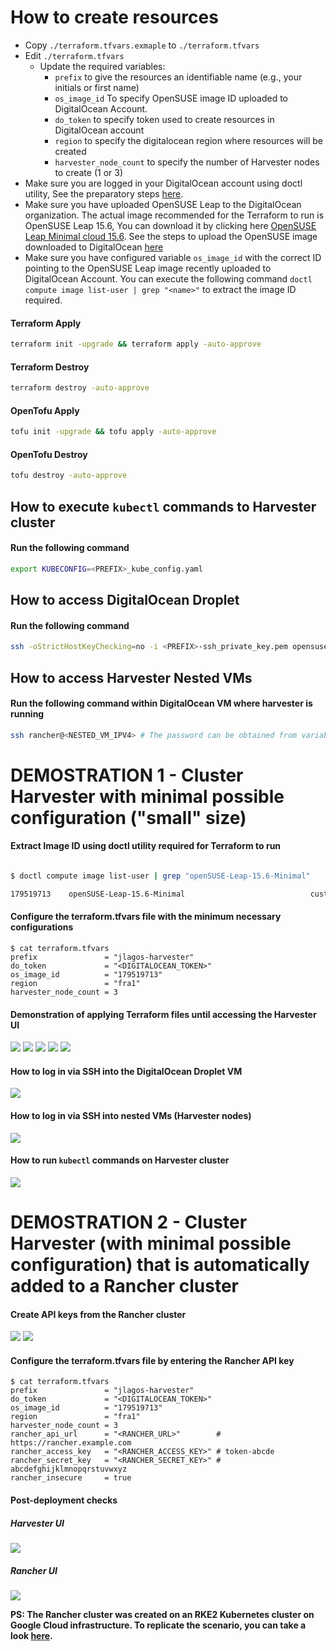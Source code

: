 # How to create resources

- Copy `./terraform.tfvars.exmaple` to `./terraform.tfvars`
- Edit `./terraform.tfvars`
  - Update the required variables:
    - `prefix` to give the resources an identifiable name (e.g., your initials or first name)
    - `os_image_id` To specify OpenSUSE image ID uploaded to DigitalOcean Account.
    - `do_token` to specify token used to create resources in DigitalOcean account
    - `region` to specify the digitalocean region where resources will be created
    - `harvester_node_count` to specify the number of Harvester nodes to create (1 or 3)
- Make sure you are logged in your DigitalOcean account using doctl utility, See the preparatory steps [here](../../modules/digitalocean/README.md).
- Make sure you have uploaded OpenSUSE Leap to the DigitalOcean organization. The actual image recommended for the Terraform to run is OpenSUSE Leap 15.6, You can download it by clicking here [OpenSUSE Leap Minimal cloud 15.6](https://download.opensuse.org/distribution/leap/15.6/appliances/openSUSE-Leap-15.6-Minimal-VM.x86_64-Cloud.qcow2). See the steps to upload the OpenSUSE image downloaded to DigitalOcean [here](https://docs.digitalocean.com/products/custom-images/how-to/upload/) 
- Make sure you have configured variable `os_image_id` with the correct ID pointing to the OpenSUSE Leap image recently uploaded to DigitalOcean Account. You can execute the following command `doctl compute image list-user | grep "<name>"` to extract the image ID required.


#### Terraform Apply

```bash
terraform init -upgrade && terraform apply -auto-approve
```

#### Terraform Destroy

```bash
terraform destroy -auto-approve
```

#### OpenTofu Apply

```bash
tofu init -upgrade && tofu apply -auto-approve
```

#### OpenTofu Destroy

```bash
tofu destroy -auto-approve
```

## How to execute `kubectl` commands to Harvester cluster

#### Run the following command

```bash
export KUBECONFIG=<PREFIX>_kube_config.yaml
```

## How to access DigitalOcean Droplet

#### Run the following command

```bash
ssh -oStrictHostKeyChecking=no -i <PREFIX>-ssh_private_key.pem opensuse@<PUBLIC_IPV4>
```

## How to access Harvester Nested VMs

#### Run the following command within DigitalOcean VM where harvester is running

```bash
ssh rancher@<NESTED_VM_IPV4> # The password can be obtained from variable harvester_password or from join/create_cloud_config.yaml file in the current folder
```

# DEMOSTRATION 1 - Cluster Harvester with minimal possible configuration ("small" size)

#### Extract Image ID using doctl utility required for Terraform to run

```bash

$ doctl compute image list-user | grep "openSUSE-Leap-15.6-Minimal"

179519713    openSUSE-Leap-15.6-Minimal                            custom      Unknown OS              false     7

```

#### Configure the terraform.tfvars file with the minimum necessary configurations

```console
$ cat terraform.tfvars
prefix               = "jlagos-harvester"
do_token             = "<DIGITALOCEAN_TOKEN>"
os_image_id          = "179519713"
region               = "fra1"
harvester_node_count = 3
```

#### Demonstration of applying Terraform files until accessing the Harvester UI

![](../../images/DO_PROJ_README_1.png)
![](../../images/DO_PROJ_README_2.png)
![](../../images/DO_PROJ_README_3.png)
![](../../images/DO_PROJ_README_4.png)
![](../../images/DO_PROJ_README_5.png)

#### How to log in via SSH into the DigitalOcean Droplet VM

![](../../images/DO_PROJ_README_6.png)

#### How to log in via SSH into nested VMs (Harvester nodes)

![](../../images/DO_PROJ_README_7.png)

#### How to run `kubectl` commands on Harvester cluster

![](../../images/DO_PROJ_README_8.png)

# DEMOSTRATION 2 - Cluster Harvester (with minimal possible configuration) that is automatically added to a Rancher cluster

#### Create API keys from the Rancher cluster

![](../../images/DO_PROJ_README_9.png)
![](../../images/DO_PROJ_README_10.png)

#### Configure the terraform.tfvars file by entering the Rancher API key

```console
$ cat terraform.tfvars
prefix               = "jlagos-harvester"
do_token             = "<DIGITALOCEAN_TOKEN>"
os_image_id          = "179519713"
region               = "fra1"
harvester_node_count = 3
rancher_api_url      = "<RANCHER_URL>"        # https://rancher.example.com
rancher_access_key   = "<RANCHER_ACCESS_KEY>" # token-abcde
rancher_secret_key   = "<RANCHER_SECRET_KEY>" # abcdefghijklmnopqrstuvwxyz
rancher_insecure     = true
```

#### Post-deployment checks

##### Harvester UI

![](../../images/DO_PROJ_README_11.png) 

##### Rancher UI

![](../../images/DO_PROJ_README_12.png)

**PS: The Rancher cluster was created on an RKE2 Kubernetes cluster on Google Cloud infrastructure. To replicate the scenario, you can take a look [here](https://github.com/rancher/tf-rancher-up/tree/main/recipes/upstream/google-cloud/rke2).**
